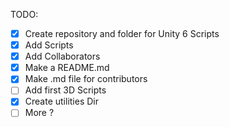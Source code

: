TODO:
- [x] Create repository and folder for Unity 6 Scripts
- [x] Add Scripts
- [x] Add Collaborators
- [x] Make a README.md
- [x] Make .md file for contributors
- [ ] Add first 3D Scripts
- [x] Create utilities Dir
- [ ] More ?